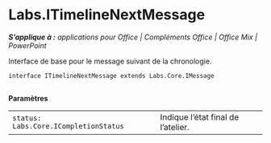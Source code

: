 
# <a name="labs.itimelinenextmessage"></a>Labs.ITimelineNextMessage

 _**S’applique à :** applications pour Office | Compléments Office | Office Mix | PowerPoint_

Interface de base pour le message suivant de la chronologie.

```
interface ITimelineNextMessage extends Labs.Core.IMessage
```


## 

 **Paramètres**


|||
|:-----|:-----|
| `status: Labs.Core.ICompletionStatus`|Indique l’état final de l’atelier.|

